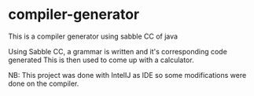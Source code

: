 # compiler-generator
This is a compiler generator using sabble CC of java

Using Sabble CC, a grammar is written and it's corresponding code generated 
This is then used to come up with a calculator. 

NB: This project was done with IntelIJ as IDE so some modifications were done 
on the compiler.
